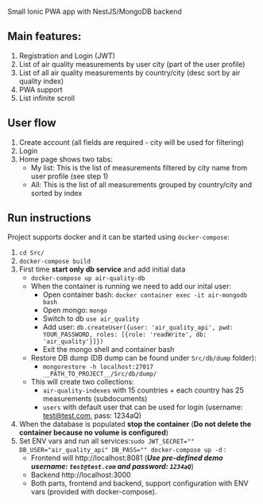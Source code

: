 Small Ionic PWA app with NestJS/MongoDB backend

## Main features:

1. Registration and Login (JWT)
2. List of air quality measurements by user city (part of the user profile)
3. List of all air quality measurements by country/city (desc sort by air quality index)
4. PWA support
5. List infinite scroll

## User flow

1. Create account (all fields are required - city will be used for filtering)
2. Login
3. Home page shows two tabs:
    - My list: This is the list of measurements filtered by city name from user profile (see step 1)
    - All: This is the list of all measurements grouped by country/city and sorted by index


## Run instructions

Project supports docker and it can be started using `docker-compose`:

1. `cd Src/`
2. `docker-compose build`
3. First time **start only db service** and add initial data
    - `docker-compose up air-quality-db`
    - When the container is running we need to add our inital user:
        - Open container bash: `docker container exec -it air-mongodb bash`
        - Open mongo: `mongo`
        - Switch to db `use air_quality`
        - Add user: `db.createUser({user: 'air_quality_api', pwd: YOUR_PASSWORD, roles: [{role: 'readWrite', db: 'air_quality'}]})`
        - Exit the mongo shell and container bash
    - Restore DB dump (DB dump can be found under `Src/db/dump` folder):
        - `mongorestore -h localhost:27017 __PATH_TO_PROJECT__/Src/db/dump/`
    - This will create two collections:
        - `air-quality-indexes` with 15 countries + each country has 25 measurements (subdocuments)
        - `users` with default user that can be used for login (username: test@test.com, pass: 1234aQ) 
4. When the database is populated **stop the container** (**Do not delete the container because no volume is configured**)
5. Set ENV vars and run all services:`sudo JWT_SECRET="" DB_USER="air_quality_api" DB_PASS="" docker-compose up -d` :
    - Frontend will http://localhost:8081 (***Use pre-defined demo username: `test@test.com` and password: `1234aQ`***)
    - Backend http://localhost:3000
    - Both parts, frontend and backend, support configuration with ENV vars (provided with docker-compose).
